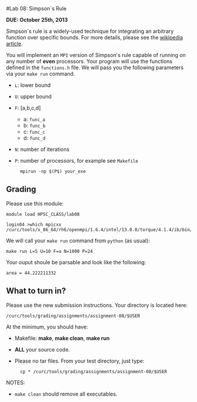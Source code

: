 #Lab 08: Simpson`s Rule

__DUE: October 25th, 2013__

Simpson`s rule is a widely-used technique for integrating an arbitrary function over specific bounds.  For more details, please see the [wikipedia article](http://en.wikipedia.org/wiki/Simpson's_rule).

You will implement an `MPI` version of Simpson's rule capable of running on any number of **even** processors.  Your program will use the functions defined in the `functions.h` file.  We will pass you the following parameters via your `make run` command.

- `L`: lower bound
- `U`: upper bound
- `F`: [a,b,c,d]
	- a: `func_a`
	- b: `func_b`
	- c: `func_c`
	- d: `func_d`
- `N`: number of iterations
- `P`: number of processors, for example see `Makefile`

		mpirun -np $(P$) your_exe

## Grading

Please use this module:

	module load HPSC_CLASS/lab08 

	login04 >which mpicxx
	/curc/tools/x_86_64/rh6/openmpi/1.6.4/intel/13.0.0/torque/4.1.4/ib/bin/mpicxx


We will call your `make run` command from `python` (as usual):

	make run L=5 U=10 F=a N=1000 P=24

Your ouput shoule be parsable and look like the following:

	area = 44.222211332

## What to turn in?

Please use the new submission instructions. Your directory is located here:

    /curc/tools/grading/assignments/assignment-08/$USER

At the minimum, you should have:

- Makefile: **make**, **make clean**, **make run**
- **ALL** your source code.
- Please no tar files.  From your test directory, just type:

		cp * /curc/tools/grading/assignments/assignment-08/$USER

NOTES:

- `make clean` should remove all executables.





